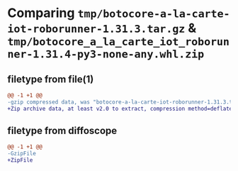 # Comparing `tmp/botocore-a-la-carte-iot-roborunner-1.31.3.tar.gz` & `tmp/botocore_a_la_carte_iot_roborunner-1.31.4-py3-none-any.whl.zip`

## filetype from file(1)

```diff
@@ -1 +1 @@
-gzip compressed data, was "botocore-a-la-carte-iot-roborunner-1.31.3.tar", last modified: Fri Jul 14 01:46:11 2023, max compression
+Zip archive data, at least v2.0 to extract, compression method=deflate
```

## filetype from diffoscope

```diff
@@ -1 +1 @@
-GzipFile
+ZipFile
```

